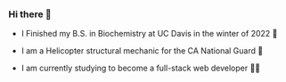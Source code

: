 ### Hi there 👋

- I Finished my B.S. in Biochemistry at UC Davis in the winter of 2022  🧪

- I am a Helicopter structural mechanic for the CA National Guard 🚁

- I am currently studying to become a full-stack web developer 👨‍💻
